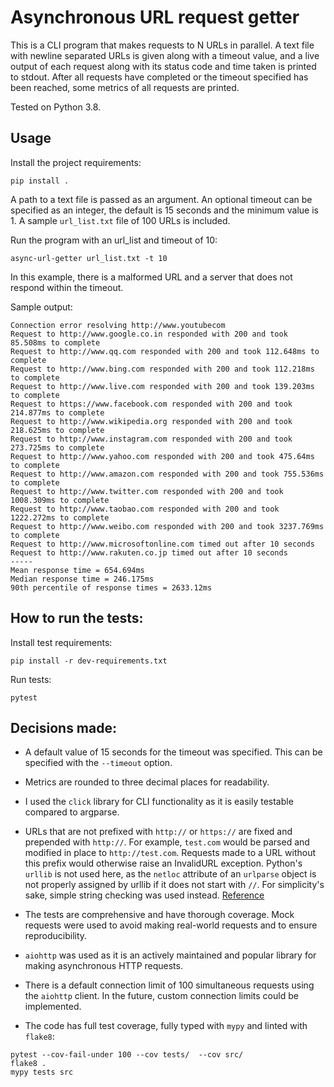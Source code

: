 # Asynchronous URL request getter

This is a CLI program that makes requests to N URLs in parallel. A text file with
newline separated URLs is given along with a timeout value, and a live output of each request along with its status code
and time taken is printed to stdout. After all requests have completed or the timeout specified has been reached,
some metrics of all requests are printed.

Tested on Python 3.8.

## Usage

Install the project requirements:
```
pip install .
```
A path to a text file is passed as an argument.  An optional
timeout can be specified as an integer, the default is 15 seconds and the minimum value is 1. 
A sample `url_list.txt` file of 100 URLs is included.

Run the program with an url_list and timeout of 10:
```
async-url-getter url_list.txt -t 10
```
In this example, there is a malformed URL and a server that does not respond within the timeout.

Sample output:

```
Connection error resolving http://www.youtubecom
Request to http://www.google.co.in responded with 200 and took 85.508ms to complete
Request to http://www.qq.com responded with 200 and took 112.648ms to complete
Request to http://www.bing.com responded with 200 and took 112.218ms to complete
Request to http://www.live.com responded with 200 and took 139.203ms to complete
Request to https://www.facebook.com responded with 200 and took 214.877ms to complete
Request to http://www.wikipedia.org responded with 200 and took 218.625ms to complete
Request to http://www.instagram.com responded with 200 and took 273.725ms to complete
Request to http://www.yahoo.com responded with 200 and took 475.64ms to complete
Request to http://www.amazon.com responded with 200 and took 755.536ms to complete
Request to http://www.twitter.com responded with 200 and took 1008.309ms to complete
Request to http://www.taobao.com responded with 200 and took 1222.272ms to complete
Request to http://www.weibo.com responded with 200 and took 3237.769ms to complete
Request to http://www.microsoftonline.com timed out after 10 seconds
Request to http://www.rakuten.co.jp timed out after 10 seconds
-----
Mean response time = 654.694ms
Median response time = 246.175ms
90th percentile of response times = 2633.12ms

```

## How to run the tests:

Install test requirements:

```
pip install -r dev-requirements.txt
```

Run tests:

```
pytest
```

## Decisions made:

- A default value of 15 seconds for the timeout was specified. This can be specified with the `--timeout` option.

- Metrics are rounded to three decimal places for readability.

- I used the `click` library for CLI functionality as it is easily testable compared to argparse.

- URLs that are not prefixed with `http://` or `https://` are fixed and prepended with `http://`. For example, 
`test.com` would be parsed and modified in place to `http://test.com`. Requests made to a URL without this prefix
would otherwise raise an InvalidURL exception. Python's `urllib` is not used here, as the `netloc` attribute of an 
`urlparse` object is not properly assigned by urllib if it does not start with `//`. For simplicity's sake, simple
string checking was used instead.
[Reference](https://docs.python.org/3.7/library/urllib.parse.html?highlight=urlparse#url-parsing)

- The tests are comprehensive and have thorough coverage. Mock requests were used to avoid making real-world requests
and to ensure reproducibility.

- `aiohttp` was used as it is an actively maintained and popular library for making asynchronous HTTP requests.

- There is a default connection limit of 100 simultaneous requests using the `aiohttp` client. In the future,
custom connection limits could be implemented.
 
- The code has full test coverage, fully typed with `mypy` and linted with `flake8`:

```
pytest --cov-fail-under 100 --cov tests/  --cov src/
flake8 .
mypy tests src
```